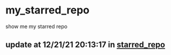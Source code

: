 # my_starred_repo
show me my starred repo

update at 12/21/21 20:13:17 in [starred_repo](./index.html)
---

